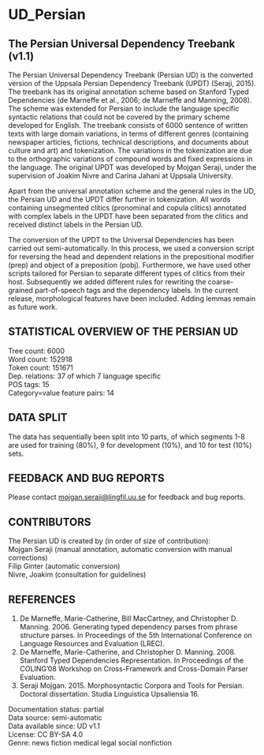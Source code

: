 # UD_Persian

## The Persian Universal Dependency Treebank (v1.1) 

The Persian Universal Dependency Treebank (Persian UD) is the converted version of the Uppsala Persian Dependency Treebank (UPDT) (Seraji, 2015). The treebank has its original annotation scheme based on Stanford Typed Dependencies (de Marneffe et al., 2006; de Marneffe and Manning, 2008). The scheme was extended for Persian to include the language specific syntactic relations that could not be covered by the primary scheme developed for English. The treebank consists of 6000 sentence of written texts with large domain variations, in terms of different genres (containing newspaper articles, fictions, technical descriptions, and documents about culture and art) and tokenization. The variations in the tokenization are due to the orthographic variations of compound words and fixed expressions in the language. The original UPDT was developed by Mojgan Seraji, under the supervision of Joakim Nivre and Carina Jahani at Uppsala University. 

Apart from the universal annotation scheme and the general rules in the UD, the Persian UD and the UPDT differ further in tokenization. All words containing unsegmented clitics (pronominal and copula clitics) annotated with complex labels in the UPDT have been separated from the clitics and received distinct labels in the Persian UD.

The conversion of the UPDT to the Universal Dependencies has been carried out semi-automatically. In this process, we used a conversion script for reversing the head and dependent relations in the prepositional modifier (prep) and object of a preposition (pobj). Furthermore, we have used other scripts tailored for Persian to separate different types of clitics from their host. Subsequently we added different rules for rewriting the coarse-grained part-of-speech tags and the dependency labels. In the current release, morphological features have been included. Adding lemmas remain as future work. 


## STATISTICAL OVERVIEW OF THE PERSIAN UD
Tree count:  6000  
Word count:  152918  
Token count: 151671  
Dep. relations: 37 of which 7 language specific  
POS tags: 15  
Category=value feature pairs: 14  

## DATA SPLIT
The data has sequentially been split into 10 parts, of which segments 1-8 are used for training (80%), 
9 for development (10%), and 10 for test (10%) sets.

## FEEDBACK AND BUG REPORTS  
Please contact mojgan.seraji@lingfil.uu.se for feedback and bug reports. 


## CONTRIBUTORS   
The Persian UD is created by (in order of size of contribution):   
Mojgan Seraji (manual annotation, automatic conversion with manual corrections)   
Filip Ginter (automatic conversion)  
Nivre, Joakim (consultation for guidelines) 


## REFERENCES
1. De Marneffe, Marie-Catherine, Bill MacCartney, and Christopher D. Manning. 2006. Generating typed dependency parses from phrase structure parses. In Proceedings of the 5th International Conference on Language Resources and Evaluation (LREC). 
2. De Marneffe, Marie-Catherine, and Christopher D. Manning. 2008. Stanford Typed Dependencies Representation. In Proceedings of the COLING’08 Workshop on Cross-Framework and Cross-Domain Parser Evaluation. 
3. Seraji Mojgan. 2015. Morphosyntactic Corpora and Tools for Persian. Doctoral dissertation. Studia Linguistica Upsaliensia 16. 


Documentation status: partial  
Data source: semi-automatic  
Data available since: UD v1.1  
License: CC BY-SA 4.0  
Genre: news fiction medical legal social nonfiction  

